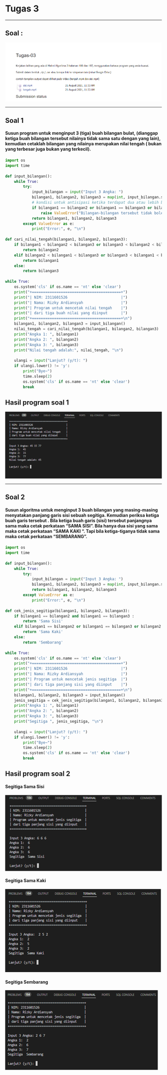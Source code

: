 # Tugas 3

---

## Soal :

![Image Description](https://raw.githubusercontent.com/rainerhosch/Budiluhur/main/Matrikulasi/Perancangan%20dan%20Analisa%20Algoritma/Tugas/03/Soal-Tugas-3.png)

---

## Soal 1
#### Susun program untuk menginput 3 (tiga) buah bilangan bulat, (dianggap ketiga buah bilangan tersebut nilainya tidak sama satu dengan yang lain), kemudian cetaklah  bilangan yang nilainya merupakan nilai tengah ( bukan yang terbesar juga bukan yang terkecil).

```python
import os
import time

def input_bilangan():
    while True:
        try:
            input_bilangan = input("Input 3 Angka: ")
            bilangan1, bilangan2, bilangan3 = map(int, input_bilangan.split())
            # kondisi untuk antisipasi ketika terdapat dua atau lebih bilangan yang bernilai sama
            if bilangan1 == bilangan2 or bilangan1 == bilangan3 or bilangan2 == bilangan3:
                raise ValueError("Bilangan-bilangan tersebut tidak boleh sama.")
            return bilangan1, bilangan2, bilangan3
        except ValueError as e:
            print("Error:", e, "\n")

def cari_nilai_tengah(bilangan1, bilangan2, bilangan3):
    if bilangan1 < bilangan2 < bilangan3 or bilangan3 < bilangan2 < bilangan1:
        return bilangan2
    elif bilangan2 < bilangan1 < bilangan3 or bilangan3 < bilangan1 < bilangan2:
        return bilangan1
    else:
        return bilangan3

while True:
    os.system('cls' if os.name == 'nt' else 'clear')
    print("+========================================+")
    print("| NIM: 2311601526                        |")
    print("| Nama: Rizky Ardiansyah                 |")
    print("| Program untuk mencetak nilai tengah    |")
    print("| dari tiga buah nilai yang diinput      |")
    print("+========================================+\n")
    bilangan1, bilangan2, bilangan3 = input_bilangan()
    nilai_tengah = cari_nilai_tengah(bilangan1, bilangan2, bilangan3)
    print("Angka 1: ", bilangan1)
    print("Angka 2: ", bilangan2)
    print("Angka 3: ", bilangan3)
    print("Nilai tengah adalah:", nilai_tengah, "\n")

    ulangi = input("Lanjut? (y/t): ")
    if ulangi.lower() != 'y':
        print("Bye~")
        time.sleep(2)
        os.system('cls' if os.name == 'nt' else 'clear')
        break
```
## Hasil program soal 1
![Image Description](<https://raw.githubusercontent.com/rainerhosch/Budiluhur/main/Matrikulasi/Perancangan%20dan%20Analisa%20Algoritma/Tugas/03/Tugas3-Soal1-hasil.png>)

---

## Soal 2
#### Susun algoritma untuk menginput 3 buah bilangan yang masing-masing menyatakan panjang garis sisi sebuah segitiga. Kemudian periksa ketiga buah garis tersebut . Bila ketiga buah garis (sisi) tersebut panjangnya sama maka cetak perkataan “SAMA SISI”.  Bila hanya dua sisi yang sama maka cetak perkataan “SAMA KAKI “. Tapi bila ketiga-tiganya tidak sama maka cetak perkataan “SEMBARANG”.

```python
import os
import time

def input_bilangan():
    while True:
        try:
            input_bilangan = input("Input 3 Angka: ")
            bilangan1, bilangan2, bilangan3 = map(int, input_bilangan.split())
            return bilangan1, bilangan2, bilangan3
        except ValueError as e:
            print("Error:", e, "\n")

def cek_jenis_segitiga(bilangan1, bilangan2, bilangan3):
    if bilangan1 == bilangan2 and bilangan1 == bilangan3 :
        return 'Sama Sisi'
    elif bilangan1 == bilangan2 or bilangan1 == bilangan3 or bilangan2 == bilangan3:
        return 'Sama Kaki'
    else:
        return 'Sembarang'

while True:
    os.system('cls' if os.name == 'nt' else 'clear')
    print("+========================================+")
    print("| NIM: 2311601526                        |")
    print("| Nama: Rizky Ardiansyah                 |")
    print("| Program untuk mencetak jenis segitiga  |")
    print("| dari tiga panjang sisi yang diinput    |")
    print("+========================================+\n")
    bilangan1, bilangan2, bilangan3 = input_bilangan()
    jenis_segitiga = cek_jenis_segitiga(bilangan1, bilangan2, bilangan3)
    print("Angka 1: ", bilangan1)
    print("Angka 2: ", bilangan2)
    print("Angka 3: ", bilangan3)
    print("Segitiga ", jenis_segitiga, "\n")

    ulangi = input("Lanjut? (y/t): ")
    if ulangi.lower() != 'y':
        print("Bye~")
        time.sleep(2)
        os.system('cls' if os.name == 'nt' else 'clear')
        break
```
## Hasil program soal 2
#### Segitiga Sama Sisi
![Image Description](<https://raw.githubusercontent.com/rainerhosch/Budiluhur/main/Matrikulasi/Perancangan%20dan%20Analisa%20Algoritma/Tugas/03/Tugas3-Soal2-Hasil-SegitigaSamaSisi.png>)
#### Segitiga Sama Kaki
![Image Description](<https://raw.githubusercontent.com/rainerhosch/Budiluhur/main/Matrikulasi/Perancangan%20dan%20Analisa%20Algoritma/Tugas/03/Tugas3-Soal2-Hasil-SegitigaSamaKaki.png>)
#### Segitiga Sembarang
![Image Description](<https://raw.githubusercontent.com/rainerhosch/Budiluhur/main/Matrikulasi/Perancangan%20dan%20Analisa%20Algoritma/Tugas/03/Tugas3-Soal2-Hasil-SegitigaSembarang.png>)